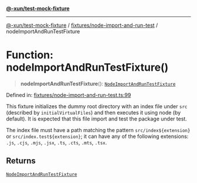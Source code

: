[**@-xun/test-mock-fixture**](../../../README.md)

***

[@-xun/test-mock-fixture](../../../README.md) / [fixtures/node-import-and-run-test](../README.md) / nodeImportAndRunTestFixture

# Function: nodeImportAndRunTestFixture()

> **nodeImportAndRunTestFixture**(): [`NodeImportAndRunTestFixture`](../type-aliases/NodeImportAndRunTestFixture.md)

Defined in: [fixtures/node-import-and-run-test.ts:99](https://github.com/Xunnamius/test-utils/blob/5def0ad49a4eadefc61d6daed0a34b59fa75efb7/packages/test-mock-fixture/src/fixtures/node-import-and-run-test.ts#L99)

This fixture initializes the dummy root directory with an index file under
`src` (described by `initialVirtualFiles`) and then executes it using node
(by default). It is expected that this file import and test the package under
test.

The index file must have a path matching the pattern `src/index${extension}`
or `src/index.test${extension}`; it can have any of the following extensions:
`.js`, `.cjs`, `.mjs`, `.jsx`, `.ts`, `.cts`, `.mts`, `.tsx`.

## Returns

[`NodeImportAndRunTestFixture`](../type-aliases/NodeImportAndRunTestFixture.md)
